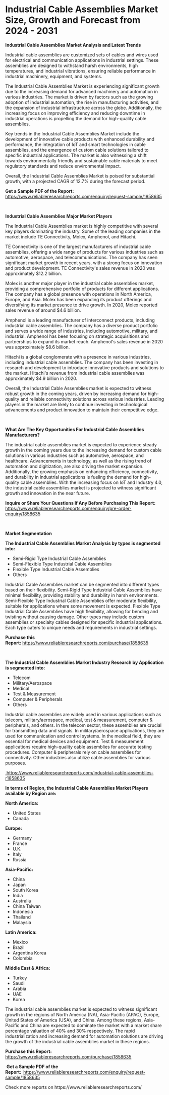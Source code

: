 <p><h1>Industrial Cable Assemblies Market Size, Growth and Forecast from 2024 - 2031</h1></p><p><strong>Industrial Cable Assemblies Market Analysis and Latest Trends</strong></p>
<p><p>Industrial cable assemblies are customized sets of cables and wires used for electrical and communication applications in industrial settings. These assemblies are designed to withstand harsh environments, high temperatures, and industrial vibrations, ensuring reliable performance in industrial machinery, equipment, and systems.</p><p>The Industrial Cable Assemblies Market is experiencing significant growth due to the increasing demand for advanced machinery and automation in various industries. The market is driven by factors such as the growing adoption of industrial automation, the rise in manufacturing activities, and the expansion of industrial infrastructure across the globe. Additionally, the increasing focus on improving efficiency and reducing downtime in industrial operations is propelling the demand for high-quality cable assemblies.</p><p>Key trends in the Industrial Cable Assemblies Market include the development of innovative cable products with enhanced durability and performance, the integration of IoT and smart technologies in cable assemblies, and the emergence of custom cable solutions tailored to specific industrial applications. The market is also witnessing a shift towards environmentally friendly and sustainable cable materials to meet regulatory standards and reduce environmental impact.</p><p>Overall, the Industrial Cable Assemblies Market is poised for substantial growth, with a projected CAGR of 12.7% during the forecast period.</p></p>
<p><strong>Get a Sample PDF of the Report:&nbsp;</strong> <a href="https://www.reliableresearchreports.com/enquiry/request-sample/1858635">https://www.reliableresearchreports.com/enquiry/request-sample/1858635</a></p>
<p>&nbsp;</p>
<p><strong>Industrial Cable Assemblies Major Market Players</strong></p>
<p><p>The Industrial Cable Assemblies market is highly competitive with several key players dominating the industry. Some of the leading companies in the market include TE Connectivity, Molex, Amphenol, and Hitachi. </p><p>TE Connectivity is one of the largest manufacturers of industrial cable assemblies, offering a wide range of products for various industries such as automotive, aerospace, and telecommunications. The company has seen significant market growth in recent years, with a strong focus on innovation and product development. TE Connectivity's sales revenue in 2020 was approximately $12.2 billion.</p><p>Molex is another major player in the industrial cable assemblies market, providing a comprehensive portfolio of products for different applications. The company has a global presence with operations in North America, Europe, and Asia. Molex has been expanding its product offerings and diversifying its market presence to drive growth. In 2020, Molex reported sales revenue of around $4.6 billion.</p><p>Amphenol is a leading manufacturer of interconnect products, including industrial cable assemblies. The company has a diverse product portfolio and serves a wide range of industries, including automotive, military, and industrial. Amphenol has been focusing on strategic acquisitions and partnerships to expand its market reach. Amphenol's sales revenue in 2020 was approximately $8.6 billion.</p><p>Hitachi is a global conglomerate with a presence in various industries, including industrial cable assemblies. The company has been investing in research and development to introduce innovative products and solutions to the market. Hitachi's revenue from industrial cable assemblies was approximately $4.9 billion in 2020.</p><p>Overall, the Industrial Cable Assemblies market is expected to witness robust growth in the coming years, driven by increasing demand for high-quality and reliable connectivity solutions across various industries. Leading players in the market are likely to continue investing in technological advancements and product innovation to maintain their competitive edge.</p></p>
<p>&nbsp;</p>
<p><strong>What Are The Key Opportunities For Industrial Cable Assemblies Manufacturers?</strong></p>
<p><p>The industrial cable assemblies market is expected to experience steady growth in the coming years due to the increasing demand for custom cable solutions in various industries such as automotive, aerospace, and healthcare. Advancements in technology, as well as the rising trend of automation and digitization, are also driving the market expansion. Additionally, the growing emphasis on enhancing efficiency, connectivity, and durability in industrial applications is fueling the demand for high-quality cable assemblies. With the increasing focus on IoT and Industry 4.0, the industrial cable assemblies market is projected to witness significant growth and innovation in the near future.</p></p>
<p><strong>Inquire or Share Your Questions If Any Before Purchasing This Report:</strong> <a href="https://www.reliableresearchreports.com/enquiry/pre-order-enquiry/1858635">https://www.reliableresearchreports.com/enquiry/pre-order-enquiry/1858635</a></p>
<p>&nbsp;</p>
<p><strong>Market Segmentation</strong></p>
<p><strong>The Industrial Cable Assemblies Market Analysis by types is segmented into:</strong></p>
<p><ul><li>Semi-Rigid Type Industrial Cable Assemblies</li><li>Semi-Flexible Type Industrial Cable Assemblies</li><li>Flexible Type Industrial Cable Assemblies</li><li>Others</li></ul></p>
<p><p>Industrial Cable Assemblies market can be segmented into different types based on their flexibility. Semi-Rigid Type Industrial Cable Assemblies have minimal flexibility, providing stability and durability in harsh environments. Semi-Flexible Type Industrial Cable Assemblies offer moderate flexibility, suitable for applications where some movement is expected. Flexible Type Industrial Cable Assemblies have high flexibility, allowing for bending and twisting without causing damage. Other types may include custom assemblies or specialty cables designed for specific industrial applications. Each type caters to unique needs and requirements in industrial settings.</p></p>
<p><strong>Purchase this Report:&nbsp;</strong><a href="https://www.reliableresearchreports.com/purchase/1858635">https://www.reliableresearchreports.com/purchase/1858635</a></p>
<p>&nbsp;</p>
<p><strong>The Industrial Cable Assemblies Market Industry Research by Application is segmented into:</strong></p>
<p><ul><li>Telecom</li><li>Military/Aerospace</li><li>Medical</li><li>Test & Measurement</li><li>Computer & Peripherals</li><li>Others</li></ul></p>
<p><p>Industrial cable assemblies are widely used in various applications such as telecom, military/aerospace, medical, test & measurement, computer & peripherals, and others. In the telecom sector, these assemblies are crucial for transmitting data and signals. In military/aerospace applications, they are used for communication and control systems. In the medical field, they are essential for medical devices and equipment. Test & measurement applications require high-quality cable assemblies for accurate testing procedures. Computer & peripherals rely on cable assemblies for connectivity. Other industries also utilize cable assemblies for various purposes.</p></p>
<p><a href="https://www.reliableresearchreports.com/industrial-cable-assemblies-r1858635">&nbsp;https://www.reliableresearchreports.com/industrial-cable-assemblies-r1858635</a></p>
<p><strong>In terms of Region, the Industrial Cable Assemblies Market Players available by Region are:</strong></p>
<p>
    <p> <strong> North America: </strong>
        <ul>
            <li>United States</li>
            <li>Canada</li>
        </ul>
        </p> 
    <p> <strong> Europe: </strong>
        <ul>
            <li>Germany</li>
            <li>France</li>
            <li>U.K.</li>
            <li>Italy</li>
            <li>Russia</li>
        </ul>
        </p> 
    <p> <strong> Asia-Pacific: </strong>
        <ul>
            <li>China</li>
            <li>Japan</li>
            <li>South Korea</li>
            <li>India</li>
            <li>Australia</li>
            <li>China Taiwan</li>
            <li>Indonesia</li>
            <li>Thailand</li>
            <li>Malaysia</li>
        </ul>
        </p> 
    <p> <strong> Latin America: </strong>
        <ul>
            <li>Mexico</li>
            <li>Brazil</li>
            <li>Argentina Korea</li>
            <li>Colombia</li>
        </ul>
        </p> 
    <p> <strong> Middle East & Africa: </strong>
        <ul>
            <li>Turkey</li>
            <li>Saudi</li>
            <li>Arabia</li>
            <li>UAE</li>
            <li>Korea</li>
        </ul>
    </p>
    </p>
<p><p>The industrial cable assemblies market is expected to witness significant growth in the regions of North America (NA), Asia-Pacific (APAC), Europe, United States of America (USA), and China. Among these regions, Asia-Pacific and China are expected to dominate the market with a market share percentage valuation of 40% and 30% respectively. The rapid industrialization and increasing demand for automation solutions are driving the growth of the industrial cable assemblies market in these regions.</p></p>
<p><strong>Purchase this Report: </strong><a href="https://www.reliableresearchreports.com/purchase/1858635">https://www.reliableresearchreports.com/purchase/1858635</a></p>
<p>&nbsp;<strong>Get a Sample PDF of the Report:&nbsp;&nbsp;</strong><a href="https://www.reliableresearchreports.com/enquiry/request-sample/1858635">https://www.reliableresearchreports.com/enquiry/request-sample/1858635</a></p>
<p><strong></strong></p>
<p>Check more reports on https://www.reliableresearchreports.com/</p>
